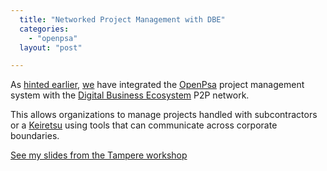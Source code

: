 ```yaml
---
  title: "Networked Project Management with DBE"
  categories: 
    - "openpsa"
  layout: "post"

---
```

As [hinted earlier][1], [we][2] have integrated the [OpenPsa][3] project management system with the [Digital Business Ecosystem][4] P2P network.

This allows organizations to manage projects handled with subcontractors or a [Keiretsu][5] using tools that can communicate across corporate boundaries.

[See my slides from the Tampere workshop](https://s3.eu-central-1.amazonaws.com/bergie-iki-fi/OpenPsa_DBE_20051031.pdf)

[1]: http://bergie.iki.fi/midcom-permalink-e2013160d6917134fccde027b51b1508
[2]: http://www.nemein.com/
[3]: http://www.openpsa.org/
[4]: http://www.digitalecosystem.org/
[5]: http://en.wikipedia.org/wiki/Keiretsu
